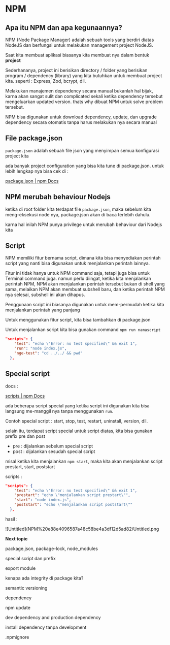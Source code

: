 # NPM

## Apa itu NPM dan apa kegunaannya?

NPM (Node Package Manager) adalah sebuah tools yang berdiri diatas NodeJS dan berfungsi untuk melakukan management project NodeJS.

Saat kita membuat aplikasi biasanya kita membuat nya dalam bentuk **project**

Sederhananya, project ini berisikan directory / folder yang berisikan program / dependency (library) yang kita butuhkan untuk membuat project kita. seperti : Express, Zod, bcrypt, dll.

Melakukan manajemen dependency secara manual bukanlah hal bijak, karna akan sangat sulit dan complicated sekali ketika dependency tersebut mengeluarkan updated version. thats why dibuat NPM untuk solve problem tersebut.

NPM bisa digunakan untuk download dependency, update, dan upgrade dependency secara otomatis tanpa harus melakukan nya secara manual

## File package.json

`package.json` adalah sebuah file json yang menyimpan semua konfigurasi project kita

ada banyak project configuration yang bisa kita tune di package.json. untuk lebih lengkap nya bisa cek di : 

[package.json | npm Docs](https://docs.npmjs.com/cli/v10/configuring-npm/package-json)

## NPM merubah behaviour Nodejs

ketika di root folder kita terdapat file `package.json`, maka sebelum kita meng-eksekusi node nya, package.json akan di baca terlebih dahulu.

karna hal inilah NPM punya privilege untuk merubah behaviour dari Nodejs kita

## Script

NPM memiliki fitur bernama script, dimana kita bisa menyediakan perintah script yang nanti bisa digunakan untuk menjalankan perintah lainnya.

Fitur ini tidak hanya untuk NPM command saja, tetapi juga bisa untuk Terminal command juga. namun perlu diingat, ketika kita menjalankan perintah NPM, NPM akan menjalankan perintah tersebut bukan di shell yang sama, melaikan NPM akan membuat subshell baru, dan ketika perintah NPM nya selesai, subshell ini akan dihapus.

Penggunaan script ini biasanya digunakan untuk mem-permudah ketika kita menjalankan perintah yang panjang

Untuk menggunakan fitur script, kita bisa tambahkan di package.json

Untuk menjalankan script kita bisa gunakan command `npm run namascript`

```json
"scripts": {
    "test": "echo \"Error: no test specified\" && exit 1",
    "run": "node index.js",
    "nge-test": "cd ../../ && pwd"
  },
```

## Special script

docs : 

[scripts | npm Docs](https://docs.npmjs.com/cli/v10/using-npm/scripts)

ada beberapa script special yang ketika script ini digunakan kita bisa langsung me-manggil nya tanpa menggunakan `run`.

Contoh special script : start, stop, test, restart, uninstall, version, dll.

selain itu, terdapat script special untuk script diatas, kita bisa gunakan prefix pre dan post

- pre : dijalankan sebelum special script
- post : dijalankan sesudah special script

misal ketika kita menjalankan `npm start`, maka kita akan menjalankan script prestart, start, poststart

scripts :

```json
"scripts": {
    "test": "echo \"Error: no test specified\" && exit 1",
    "prestart": "echo \"menjalankan script prestart\"",
    "start": "node index.js",
    "poststart": "echo \"menjalankan script poststart\""
  },
```

hasil : 

![Untitled](NPM%20e88e4096587a48c58be4a3df12d5ad82/Untitled.png

**Next topic**

package.json, package-lock, node_modules

special script dan prefix

export module 

kenapa ada integrity di package kita?

semantic versioning

dependency 

npm update

dev dependency and production dependency

install dependency tanpa development

.npmignore
